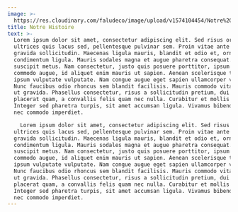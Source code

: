 ```yaml
---
image: >-
  https://res.cloudinary.com/faludeco/image/upload/v1574104454/Notre%20Histoire/gettyimages-928743880-2048x2048_larjhg.jpg
title: Notre Histoire
text: >-
  Lorem ipsum dolor sit amet, consectetur adipiscing elit. Sed risus orci,
  ultrices quis lacus sed, pellentesque pulvinar sem. Proin vitae ante et justo
  gravida sollicitudin. Maecenas ligula mauris, blandit et odio et, ornare
  condimentum ligula. Mauris sodales magna et augue pharetra consequat. Donec in
  suscipit metus. Nam consectetur, justo quis posuere porttitor, ipsum erat
  commodo augue, id aliquet enim mauris ut sapien. Aenean scelerisque turpis non
  ipsum vulputate vulputate. Nam congue augue eget sapien ullamcorper viverra.
  Nunc faucibus odio rhoncus sem blandit facilisis. Mauris commodo vitae sapien
  ut gravida. Phasellus consectetur, risus a sollicitudin pretium, dui risus
  placerat quam, a convallis felis quam nec nulla. Curabitur et mollis purus.
  Integer sed pharetra turpis, sit amet accumsan ligula. Vivamus bibendum ligula
  nec commodo imperdiet.

    Lorem ipsum dolor sit amet, consectetur adipiscing elit. Sed risus orci,
  ultrices quis lacus sed, pellentesque pulvinar sem. Proin vitae ante et justo
  gravida sollicitudin. Maecenas ligula mauris, blandit et odio et, ornare
  condimentum ligula. Mauris sodales magna et augue pharetra consequat. Donec in
  suscipit metus. Nam consectetur, justo quis posuere porttitor, ipsum erat
  commodo augue, id aliquet enim mauris ut sapien. Aenean scelerisque turpis non
  ipsum vulputate vulputate. Nam congue augue eget sapien ullamcorper viverra.
  Nunc faucibus odio rhoncus sem blandit facilisis. Mauris commodo vitae sapien
  ut gravida. Phasellus consectetur, risus a sollicitudin pretium, dui risus
  placerat quam, a convallis felis quam nec nulla. Curabitur et mollis purus.
  Integer sed pharetra turpis, sit amet accumsan ligula. Vivamus bibendum ligula
  nec commodo imperdiet.
---
```


